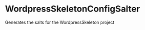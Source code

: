 WordpressSkeletonConfigSalter
=============================

Generates the salts for the WordpressSkeleton project

